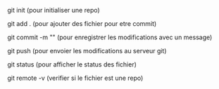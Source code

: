 git init (pour initialiser une repo)

git add . (pour ajouter des fichier pour etre commit)

git commit -m "" (pour enregistrer les modifications avec un message)

git push (pour envoier les modifications au serveur git)

git status (pour afficher le status des fichier)

git remote -v (verifier si le fichier est une repo)